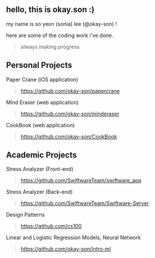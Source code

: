 ## hello, this is okay.son :)
my name is so yeon (sonia) lee (@okay-son) !

here are some of the coding work i've done.
> always making progress

## Personal Projects
Paper Crane (iOS application)
> https://github.com/okay-son/papercrane

Mind Eraser (web application)
> https://github.com/okay-son/minderaser

CookBook (web application)
> https://github.com/okay-son/CookBook

## Academic Projects
Stress Analyzer (Front-end)
> https://github.com/SwiftwareTeam/swiftware_app

Stress Analyzer (Back-end)
> https://github.com/SwiftwareTeam/Swiftware-Server

Design Patterns
> https://github.com/cs100

Linear and Logistic Regression Models, Neural Network
> https://github.com/okay-son/intro-ml



<!---
okay-son/okay-son is a ✨ special ✨ repository because its `README.md` (this file) appears on your GitHub profile.
You can click the Preview link to take a look at your changes.
--->

